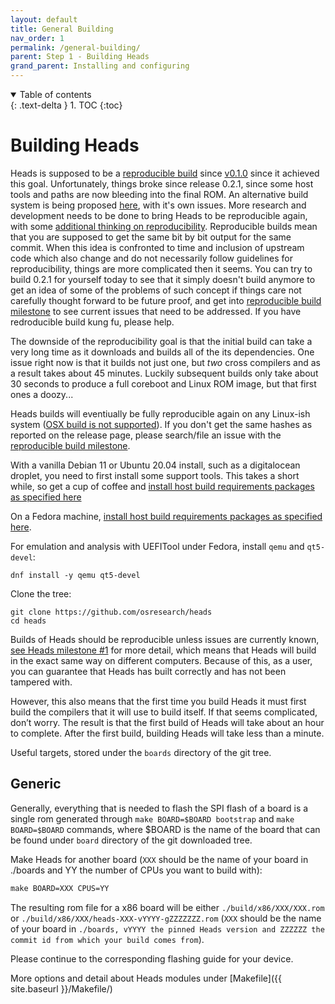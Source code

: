 ```yaml
---
layout: default
title: General Building
nav_order: 1
permalink: /general-building/
parent: Step 1 - Building Heads
grand_parent: Installing and configuring
---
```


<!-- markdownlint-disable MD033 -->
<details open markdown="block">
  <summary>
    Table of contents
  </summary>
  {: .text-delta }
1. TOC
{:toc}
</details>
<!-- markdownlint-enable MD033 -->


Building Heads
===

Heads is supposed to be a [reproducible build](https://reproducible-builds.org/)
 since [v0.1.0](https://github.com/osresearch/heads/releases/tag/v0.1.0) since it
 achieved this goal. Unfortunately, things broke since release 0.2.1, since some
 host tools and paths are now bleeding into the final ROM. An alternative build
 system is being proposed [here](https://github.com/osresearch/linux-builder),
 with it's own issues. More research and development needs to be done to bring
 Heads to be reproducible again, with some [additional thinking on reproducibility](https://github.com/osresearch/linux-builder/issues/1).
 Reproducible builds mean that you are supposed to get the same bit by bit output
 for the same commit. When this idea is confronted to time and inclusion of
 upstream code which also change and do not necessarily follow guidelines for
 reproducibility, things are more complicated then it seems. You can try to build
 0.2.1 for yourself today to see that it simply doesn't build anymore to get an
 idea of some of the problems of such concept if things care not carefully thought
 forward to be future proof, and get into [reproducible build milestone](https://github.com/osresearch/heads/milestone/1)
 to see current issues that need to be addressed. If you have redroducible build
 kung fu, please help.

The downside of the reproducibility goal is that the initial build can take a 
 very long time as it downloads and builds all of the its dependencies. One 
 issue right now is that it builds not just one, but *two* cross compilers and 
 as a result takes about 45 minutes.  Luckily subsequent builds only take about 
 30 seconds to produce a full coreboot and Linux ROM image, but that first ones 
 a doozy...

Heads builds will eventiually be fully reproducible again on any Linux-ish system
 ([OSX build is not supported](https://github.com/osresearch/heads/issues/96)).
 If you don't get the same hashes as reported on the release page, please 
 search/file an issue with the [reproducible build milestone](https://github.com/osresearch/heads/milestone/1).

With a vanilla Debian 11 or Ubuntu 20.04 install, such as a digitalocean
droplet, you need to first install some support tools. This takes a
short while, so get a cup of coffee and [install host build requirements packages as specified here](https://github.com/osresearch/heads/blob/master/.circleci/config.yml#L10-L11)

On a Fedora machine, [install host build requirements packages as specified here](https://github.com/osresearch/heads/blob/master/.gitlab-ci.yml.deprecated#L19).

For emulation and analysis with UEFITool under Fedora, install `qemu` and `qt5-devel`:

```shell
dnf install -y qemu qt5-devel
```

Clone the tree:

```shell
git clone https://github.com/osresearch/heads
cd heads
```

Builds of Heads should be reproducible unless issues are currently known,
 [see Heads milestone #1](https://github.com/osresearch/heads/milestone/1) for
 more detail, which means that Heads will build in the exact same way on
 different computers. Because of this, as a user, you can guarantee that Heads
 has built correctly and has not been tampered with.

However, this also means that the first time you build Heads it must first build
 the compilers that it will use to build itself. If that seems complicated,
 don’t worry. The result is that the first build of Heads will take about an
 hour to complete. After the first build, building Heads will take less than a
 minute.

Useful targets, stored under the `boards` directory of the git tree.


Generic
---

Generally, everything that is needed to flash the SPI flash of a board is a
 single rom generated through `make BOARD=$BOARD bootstrap` and `make BOARD=$BOARD` commands, where $BOARD is the
 name of the board that can be found under `board` directory of the git
 downloaded tree.

 Make Heads for another board (`XXX` should be the name of your board in ./boards and YY the number of CPUs you want to build with):

 ```Makefile
 make BOARD=XXX CPUS=YY
 ```

 The resulting rom file for a x86 board will be either `./build/x86/XXX/XXX.rom` or
  `./build/x86/XXX/heads-XXX-vYYYY-gZZZZZZZ.rom` (`XXX` should be the name of your board in
  `./boards, vYYYY the pinned Heads version and ZZZZZZ the commit id from which your build comes from`).

Please continue to the corresponding flashing guide for your device.

More options and detail about Heads modules under [Makefile]({{ site.baseurl }}/Makefile/)
